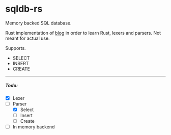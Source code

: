 # sqldb-rs


Memory backed SQL database. 

Rust implementation of [blog](https://notes.eatonphil.com/database-basics.html) in order to learn Rust, lexers and parsers. Not meant for actual use. 

Supports.
- SELECT
- INSERT
- CREATE

---

##### Todo:
- [x] Lexer
- [ ] Parser
  - [x] Select
  - [ ] Insert
  - [ ] Create
- [ ] In memory backend
